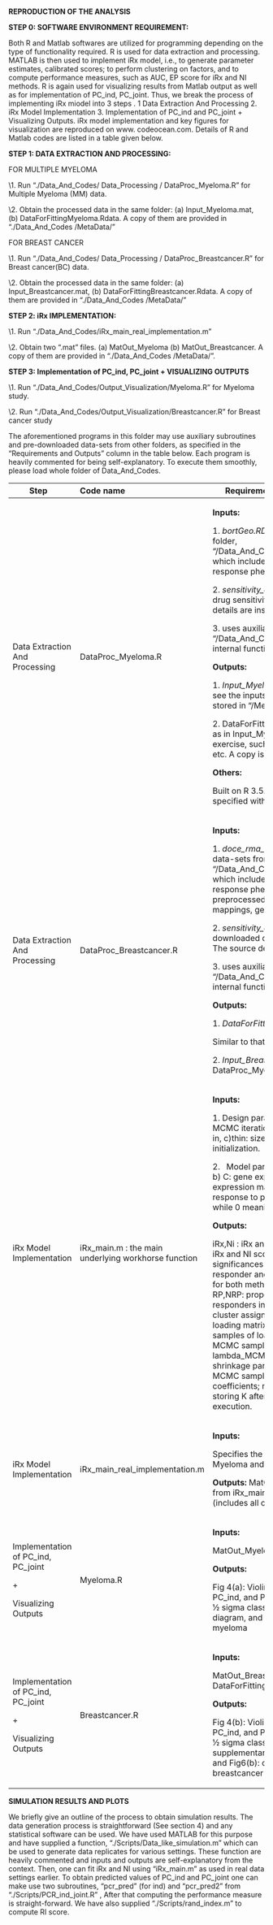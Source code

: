 ﻿`                                                       `**REPRODUCTION OF THE ANALYSIS**

**STEP 0: SOFTWARE ENVIRONMENT REQUIREMENT:**

Both R and Matlab softwares are utilized for programming depending on the type of functionality required. R is used for data extraction and processing.  MATLAB is then used to implement iRx model, i.e., to generate parameter estimates, calibrated scores;  to perform clustering  on factors, and  to compute performance measures, such as AUC, EP score for iRx and NI methods.   R is again used for visualizing results from Matlab output as well as  for  implementation of PC\_ind, PC\_joint.  Thus, we break the process of implementing iRx  miodel into 3 steps .  1  Data Extraction And Processing    2. iRx Model Implementation   3.  Implementation of PC\_ind and PC\_joint + Visualizing  Outputs.  iRx  model implementation and key figures for visualization are reproduced on www. codeocean.com. Details of R and Matlab codes are listed in a table given below. 

**STEP 1: DATA EXTRACTION AND PROCESSING:** 

FOR MULTIPLE MYELOMA

\1.  Run  “./Data\_And\_Codes/ Data\_Processing / DataProc\_Myeloma.R”   for Multiple Myeloma (MM) data. 

\2. Obtain the processed data in the same folder:  (a) Input\_Myeloma.mat, (b)  DataForFittingMyeloma.Rdata. A copy of them are provided in “./Data\_And\_Codes /MetaData/”

FOR BREAST CANCER

\1.  Run  “./Data\_And\_Codes/ Data\_Processing / DataProc\_Breastcancer.R” for Breast cancer(BC) data.

\2. Obtain the processed data in the same folder:  (a) Input\_Breastcancer.mat, (b)  DataForFittingBreastcancer.Rdata. A copy of them are provided in “./Data\_And\_Codes /MetaData/”

**STEP 2: iRx IMPLEMENTATION:**  

\1. Run  “./Data\_And\_Codes/iRx\_main\_real\_implementation.m”   

\2. Obtain two “.mat” files. (a) MatOut\_Myeloma  (b) MatOut\_Breastcancer.  A copy of them are provided in “./Data\_And\_Codes /MetaData/”.



**STEP 3:   Implementation of PC\_ind, PC\_joint + VISUALIZING OUTPUTS** 

\1. Run  “./Data\_And\_Codes/Output\_Visualization/Myeloma.R”   for Myeloma study.

\2. Run  “./Data\_And\_Codes/Output\_Visualization/Breastcancer.R” for Breast cancer study

The aforementioned programs in this folder may use auxiliary subroutines and pre-downloaded data-sets from other folders, as specified in the “Requirements and Outputs” column in the table below. Each program is heavily commented for being self-explanatory. To execute them smoothly, please load whole folder of Data\_And\_Codes. 

|`    `Step|Code name|`   `Requirements and Outputs|Functions |
| :- | :- | :- | :- |
|<p></p><p></p><p></p><p></p><p></p><p></p><p></p><p></p><p></p><p></p><p>Data Extraction And Processing</p><p></p><p></p><p></p><p></p><p></p>|<p></p><p></p><p></p><p></p><p></p><p></p><p></p><p></p><p></p><p></p><p></p><p></p><p>DataProc\_Myeloma.R</p>|<p>**Inputs:** </p><p>1.  *bortGeo.RData*: pre-downloaded data-sets from the folder, “/Data\_And\_Codes/PreprocessedData/bortezomibData”, which include gene expression data and patients’ response phenotype from GEO data-base.</p><p>2.  *sensitivity\_data\_for\_drug\_104.csv:* pre-downloaded drug sensitivity data from GDSC website. The source details are inside the code.</p><p>3. uses auxiliary subroutines from the folder, “/Data\_And\_Codes/Scripts”, that perform various internal functions, They are elaborated later. </p><p></p><p>**Outputs:** </p><p>1. *Input\_Myeloma.mat*: contains D, C, P, Indresp. Please see the inputs of iRx\_main.m for more details. A copy is stored in “/MetaData/”.</p><p></p><p>2. DataForFittingMyeloma.Rdata: contains all the data as in Input\_Myeloma.mat + extra details on cleaning exercise, such as transformation details, gene names etc.  A copy is stored in “/MetaData/”.</p><p></p><p>**Others:**  </p><p>Built on R 3.5.1., Requires R packages with versions as specified within the code to reproduce the output</p><p></p>|<p></p><p>The function extracts and prepares the required patients gene expression data and response phenotype from GEO website. It uses cell lines’expression data pre-processed from GDSC website. Programs for preprocessing are provided  by P. Geeleher given in the folder, “Data\_And\_Codes/PreprocessedData/Codes\_FOR\_PreProc\_P\_Geeleher”.</p><p>The program performs mapping probset ids to proper names, subsetting to only CEL files which map uniquely to a cell line, removing low varying genes, summarizing duplicates of gene ids by their means, homogenizing data from different probes of cell lines and patients’ expression, transforming the drug sensitivity values to remove skewness and generates pvalues for significance of association between the drug sensitivity and individual gene expression.</p>|
|<p></p><p></p><p></p><p></p><p></p><p></p><p></p><p></p><p></p><p></p><p>Data Extraction And Processing</p>|<p></p><p></p><p></p><p></p><p></p><p></p><p></p><p></p><p></p><p></p><p>DataProc\_Breastcancer.R</p>|<p>**Inputs:** </p><p>1.  *doce\_rma\_syms\_brainArray.RData*: pre-downloaded data-sets from the folder, “/Data\_And\_Codes/PreprocessedData/ docetaxelData/”, which include gene expression data and patients’ response phenotype from GEO data-base, preprocessed using rma function and brainarray mappings,  gene symbol mapping.</p><p>2.  *sensitivity\_data\_for\_drug\_1007.csv:* pre-downloaded drug sensitivity data from GDSC website. The source details are inside the code.</p><p>3. uses auxiliary subroutines from the folder, “/Data\_And\_Codes/Scripts”, that perform various internal functions, They are elaborated later. </p><p></p><p>**Outputs:** </p><p>1. *DataForFittinglBreastcancer.Rdata*: </p><p>Similar to that of DataProc\_Myeloma.R.</p><p></p><p>2. *Input\_Breastcancer.mat*: Similar to that of DataProc\_Myeloma.R.</p><p></p>|<p></p><p>The function uses cell lines’expression and patients’ gene expression data  partially  pre-processed after being obtained from GDSC and GEO websites respectively. Programs for preprocessing are provided  by P. Geeleher given in the folder, “Data\_And\_Codes/PreprocessedData/Codes\_FOR\_PreProc\_P\_Geeleher”.</p><p>The program performs mapping probset ids to proper names, Subsetting to only CEL files which map uniquely to a cell line, removing low varying genes, summarizing duplicates of gene ids by their means, homogenizing data from different probes of cell lines and patients’ expression, and transforming the drug sensitivity values to remove skewness. </p>|
|<p></p><p></p><p></p><p></p><p></p><p></p><p></p><p></p><p></p><p></p><p></p><p></p><p></p><p></p><p></p><p>iRx Model Implementation   </p>|<p> </p><p></p><p></p><p></p><p></p><p></p><p></p><p></p><p></p><p></p><p></p><p></p><p></p><p></p><p>iRx\_main.m  : the main underlying workhorse function</p>|<p>**Inputs:** </p><p>1. Design parameters for MCMC:  a) nrun : number of MCMC iterations, b)burn: number of samples for burn-in, c)thin: size of thinning, d) seed: random number initialization.</p><p>2. ` `Model parameters:  a) D: Drug response on cell lines, b) C: gene expression matrix of cell lines, c) P: gene expression matrix of patients.  d) IndResp:  clinical response to patients (binary, 1 meaning responder while 0 meaning non-responder) </p><p>**Outputs:** </p><p>iRx,Ni :  iRx and NI scores; iRx\_std,Ni\_std : standardized iRx and NI scores; iRx\_P,NI\_P: p-values of t-test significances of iRx and NI scores between classes of responder and non-responder; AUC\_irx, AUC\_NI: AUC’s for both methods;  EP\_irx: enrichment probability score; RP,NRP: proportion of true responders and non-responders in the corresponding predicted classes;  idx: cluster assignment matrix; L\_mh: standardized factor loading matrix; Lambda\_MCMC: array storing MCMC samples of loading matrix; tau\_MCMC:  vector storing MCMC samples of precision parameter of D-C model ; lambda\_MCMC: vector storing MCMC samples of shrinkage parameter; beta\_MCMC: matrix storing MCMC samples of 10 randomly pre-selected beta coefficients; nofout\_MCMC: vector of MCMC samples storing K after burn-in; time: total time taken for execution. </p>|<p></p><p></p><p></p><p></p><p></p><p></p><p></p><p></p><p></p><p></p><p></p><p></p><p></p><p></p><p>The function is internally called by the wrapper code: “iRx\_main\_real\_implementation”. The function implements adaptive gibbs sampler for C-P model and collapsed Gibbs sampler for D-C by calling two subroutines, “iRx\_spfact.m “  and “iRx\_Bayes\_Ridge.m” respectively.</p>|
|<p></p><p></p><p>iRx Model Implementation   </p>|<p> </p><p></p><p>iRx\_main\_real\_implementation.m</p><p></p>|<p>**Inputs:** </p><p>Specifies the inputs for iRx main function, once for Myeloma and then for Breast cancer study </p><p></p><p>**Outputs:**   MatOut\_Myeloma.mat (includes all outputs from iRx\_main for Myeloma); MatOut.Breastcancer.mat (includes all outputs from iRx\_main for Breastcancer)</p><p></p><p></p>|<p></p><p>The function  calls iRx\_main.m  with a given set of MCMC parameters, such as number of iterations, burin-in size etc</p><p></p>|
|<p> </p><p></p><p></p><p>Implementation of PC\_ind, PC\_joint </p><p>+</p><p>Visualizing  Outputs</p>|<p></p><p></p><p></p><p></p><p></p><p></p><p></p><p></p><p>Myeloma.R</p>|<p>**Inputs:** </p><p>MatOut\_Myeloma.mat, DataForFittingMyeloma.Rdata</p><p></p><p>**Outputs:** </p><p>Fig 4(a): Violin plot of standardized scores (iRx, NI, PC\_ind, and PC\_joint ), Fig 4(c): Density plot of iRx and ½ sigma classifier; Fig 5(a) and 5(b): barplot and chord diagram, and Fig6(a):  circular heatmap for genes for myeloma </p><p></p>|<p></p><p> </p><p>` `The function takes inputs  as matlab files, which contain cluster details, standardized loading matrix and calibrated values,  and produces various plots (see the earlier column) for myeloma study. It also computes the AUC’s of all methods.</p>|
|<p> </p><p></p><p></p><p></p><p>Implementation of PC\_ind, PC\_joint </p><p>+</p><p>Visualizing  Outputs</p>|<p></p><p></p><p></p><p></p><p></p><p></p><p></p><p></p><p>Breastcancer.R</p>|<p>**Inputs:** </p><p>MatOut\_Breastcancer.mat, DataForFittingBreastcancer.Rdata</p><p></p><p>**Outputs:** </p><p>Fig 4(b): Violin plot of standardized scores (iRx, NI, PC\_ind, and PC\_joint), Fig 4(d): Density plot of iRx and ½ sigma classifier;  Fig S5(a) and S5(b) in the supplementary materials: barplot and chord diagram, and Fig6(b):  circular heatmap for genes for breastcancer </p><p></p>|<p></p><p> </p><p>` `The function  does the same as that of Myeloma.R for Breastcancer study</p>|

**SIMULATION RESULTS AND PLOTS**

We briefly give an outline of the process to obtain simulation results. The data generation process is straightforward (See section 4) and any statistical software can be used. We have used MATLAB for this purpose and have supplied a function, “./Scripts/Data\_like\_simulation.m”  which can be used to generate data replicates for various settings. These function are heavily commented and inputs and outputs are self-explanatory from the context.  Then, one can fit iRx and NI using “iRx\_main.m” as used in real data settings earlier.  To obtain predicted values of PC\_ind and PC\_joint one can make use two subroutines, “pcr\_pred” (for ind) and “pcr\_pred2” from  “./Scripts/PCR\_ind\_joint.R” , After that computing the performance measure is straight-forward. We have also supplied “./Scripts/rand\_index.m” to compute RI score.  
